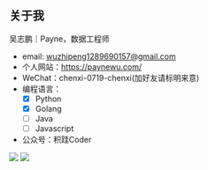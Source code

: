 ## 关于我

吴志鹏｜Payne，数据工程师

- email: wuzhipeng1289690157@gmail.com
- 个人网站：https://paynewu.com/
- WeChat：chenxi-0719-chenxi(加好友请标明来意)
- 编程语言：
  - [x] Python
  - [x] Golang
  - [ ] Java
  - [ ] Javascript

- 公众号：积跬Coder

<p align="left">
  <img src ="https://github-readme-stats.vercel.app/api?username=payne-wu&show_icons=true&hide_border=true&theme=graywhite&include_all_commits=true&count_private=true">
  <img src ="https://github-readme-stats.vercel.app/api/top-langs/?username=payne-wu&layout=compact&hide_border=true&langs_count=10&theme=graywhite&include_all_commits=true&count_private=true">
</p>

